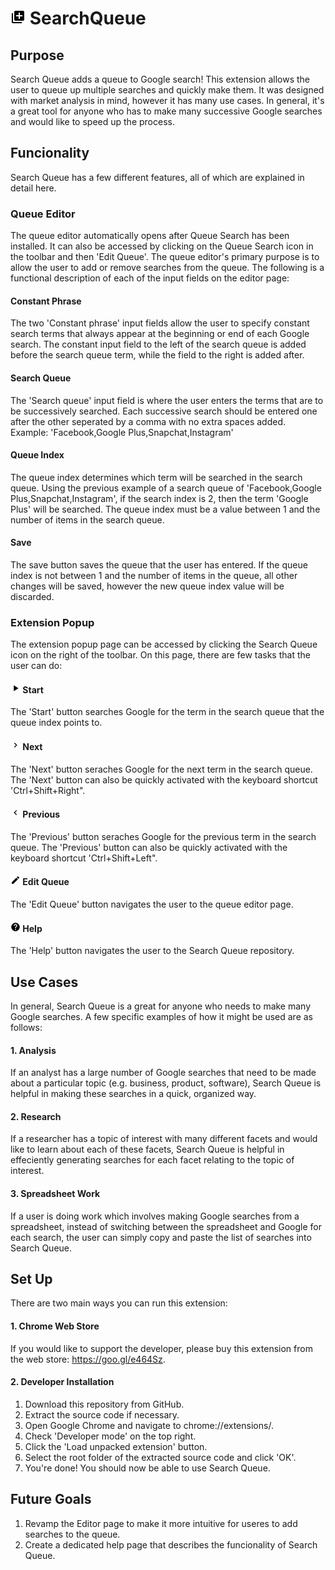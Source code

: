 # <img src="https://raw.githubusercontent.com/isaiahnields/SearchQueue/master/resources/images/icon.png" width="24"> SearchQueue

## Purpose

Search Queue adds a queue to Google search! This extension allows the user to queue up multiple searches and quickly make them. It was designed with market analysis in mind, however it has many use cases. In general, it's a great tool for anyone who has to make many successive Google searches and would like to speed up the process.

## Funcionality

Search Queue has a few different features, all of which are explained in detail here.

### Queue Editor

The queue editor automatically opens after Queue Search has been installed. It can also be accessed by clicking on the Queue Search icon in the toolbar and then 'Edit Queue'. The queue editor's primary purpose is to allow the user to add or remove searches from the queue. The following is a functional description of each of the input fields on the editor page:

#### Constant Phrase

The two 'Constant phrase' input fields allow the user to specify constant search terms that always appear at the beginning or end of each Google search. The constant input field to the left of the search queue is added before the search queue term, while the field to the right is added after.

#### Search Queue

The 'Search queue' input field is where the user enters the terms that are to be successively searched. Each successive search should be entered one after the other seperated by a comma with no extra spaces added. Example: 'Facebook,Google Plus,Snapchat,Instagram'

#### Queue Index

The queue index determines which term will be searched in the search queue. Using the previous example of a search queue of 'Facebook,Google Plus,Snapchat,Instagram', if the search index is 2, then the term 'Google Plus' will be searched. The queue index must be a value between 1 and the number of items in the search queue.

#### Save

The save button saves the queue that the user has entered. If the queue index is not between 1 and the number of items in the queue, all other changes will be saved, however the new queue index value will be discarded.

### Extension Popup

The extension popup page can be accessed by clicking the Search Queue icon on the right of the toolbar. On this page, there are few tasks that the user can do:

#### <img src="https://raw.githubusercontent.com/isaiahnields/SearchQueue/master/resources/images/start.png" width="16"> Start

The 'Start' button searches Google for the term in the search queue that the queue index points to.

#### <img src="https://raw.githubusercontent.com/isaiahnields/SearchQueue/master/resources/images/next.png" width="16"> Next

The 'Next' button seraches Google for the next term in the search queue. The 'Next' button can also be quickly activated with the keyboard shortcut 'Ctrl+Shift+Right". 

#### <img src="https://raw.githubusercontent.com/isaiahnields/SearchQueue/master/resources/images/previous.png" width="16"> Previous

The 'Previous' button seraches Google for the previous term in the search queue. The 'Previous' button can also be quickly activated with the keyboard shortcut 'Ctrl+Shift+Left". 

#### <img src="https://raw.githubusercontent.com/isaiahnields/SearchQueue/master/resources/images/edit.png" width="16"> Edit Queue

The 'Edit Queue' button navigates the user to the queue editor page.

#### <img src="https://raw.githubusercontent.com/isaiahnields/SearchQueue/master/resources/images/help.png" width="16"> Help

The 'Help' button navigates the user to the Search Queue repository.

## Use Cases

In general, Search Queue is a great for anyone who needs to make many Google searches. A few specific examples of how it might be used are as follows:

#### 1. Analysis

If an analyst has a large number of Google searches that need to be made about a particular topic (e.g. business, product, software), Search Queue is helpful in making these searches in a quick, organized way.

#### 2. Research

If a researcher has a topic of interest with many different facets and would like to learn about each of these facets, Search Queue is helpful in effeciently generating searches for each facet relating to the topic of interest.

#### 3. Spreadsheet Work

If a user is doing work which involves making Google searches from a spreadsheet, instead of switching between the spreadsheet and Google for each search, the user can simply copy and paste the list of searches into Search Queue.

## Set Up

There are two main ways you can run this extension:

#### 1. Chrome Web Store

If you would like to support the developer, please buy this extension from the web store: https://goo.gl/e464Sz.

#### 2. Developer Installation

1. Download this repository from GitHub.
2. Extract the source code if necessary.
3. Open Google Chrome and navigate to chrome://extensions/.
4. Check 'Developer mode' on the top right.
5. Click the 'Load unpacked extension' button.
6. Select the root folder of the extracted source code and click 'OK'.
7. You're done! You should now be able to use Search Queue.

## Future Goals

1. Revamp the Editor page to make it more intuitive for useres to add searches to the queue.
2. Create a dedicated help page that describes the funcionality of Search Queue.
